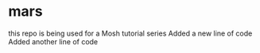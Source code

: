# mars
this repo is being used for a Mosh tutorial series
Added a new line of code
Added another line of code
